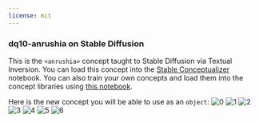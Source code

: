 ```yaml
---
license: mit
---
```

### dq10-anrushia on Stable Diffusion
This is the `<anrushia>` concept taught to Stable Diffusion via Textual Inversion. You can load this concept into the [Stable Conceptualizer](https://colab.research.google.com/github/huggingface/notebooks/blob/main/diffusers/stable_conceptualizer_inference.ipynb) notebook. You can also train your own concepts and load them into the concept libraries using [this notebook](https://colab.research.google.com/github/huggingface/notebooks/blob/main/diffusers/sd_textual_inversion_training.ipynb).

Here is the new concept you will be able to use as an `object`:
![<anrushia> 0](https://huggingface.co/sd-concepts-library/dq10-anrushia/resolve/main/concept_images/20.png)
![<anrushia> 1](https://huggingface.co/sd-concepts-library/dq10-anrushia/resolve/main/concept_images/31.png)
![<anrushia> 2](https://huggingface.co/sd-concepts-library/dq10-anrushia/resolve/main/concept_images/21.png)
![<anrushia> 3](https://huggingface.co/sd-concepts-library/dq10-anrushia/resolve/main/concept_images/30.png)
![<anrushia> 4](https://huggingface.co/sd-concepts-library/dq10-anrushia/resolve/main/concept_images/29.png)
![<anrushia> 5](https://huggingface.co/sd-concepts-library/dq10-anrushia/resolve/main/concept_images/28.png)
![<anrushia> 6](https://huggingface.co/sd-concepts-library/dq10-anrushia/resolve/main/concept_images/26.png)

